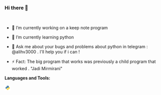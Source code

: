 ### Hi there 👋

<!--
**Ali-Hosseinverdi/Ali-Hosseinverdi** is a ✨ _special_ ✨ repository because its `README.md` (this file) appears on your GitHub profile.

Here are some ideas to get you started:
</a> -->

<br />

- 🔭 I’m currently working on a keep note program
 
- 🌱 I’m currently learning python

- 💬 Ask me about your bugs and problems about python in telegram : @alihv3000 . I'll help you if i can !

- ⚡ Fact: The big program that works was previously a child program that worked . "Jadi Mirmirani"

**Languages and Tools:**

<code><img height="20" src="https://raw.githubusercontent.com/github/explore/80688e429a7d4ef2fca1e82350fe8e3517d3494d/topics/python/python.png"></code>

<br>
